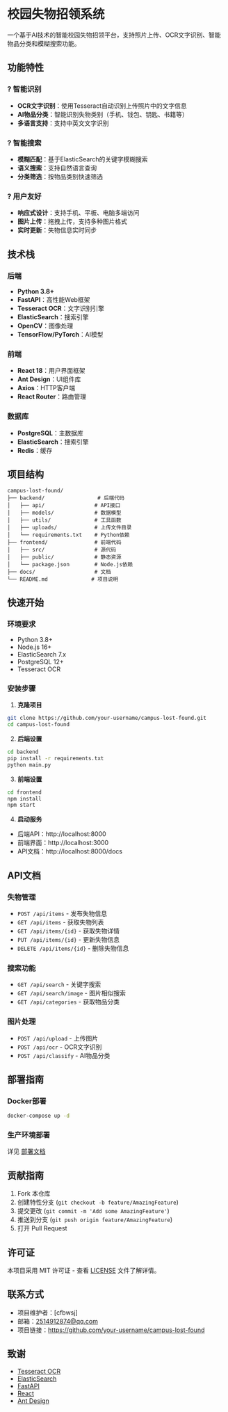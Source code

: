 # 校园失物招领系统

一个基于AI技术的智能校园失物招领平台，支持照片上传、OCR文字识别、智能物品分类和模糊搜索功能。

## 功能特性

### ? 智能识别
- **OCR文字识别**：使用Tesseract自动识别上传照片中的文字信息
- **AI物品分类**：智能识别失物类别（手机、钱包、钥匙、书籍等）
- **多语言支持**：支持中英文文字识别

### ? 智能搜索
- **模糊匹配**：基于ElasticSearch的关键字模糊搜索
- **语义搜索**：支持自然语言查询
- **分类筛选**：按物品类别快速筛选

### ? 用户友好
- **响应式设计**：支持手机、平板、电脑多端访问
- **图片上传**：拖拽上传，支持多种图片格式
- **实时更新**：失物信息实时同步

## 技术栈

### 后端
- **Python 3.8+**
- **FastAPI**：高性能Web框架
- **Tesseract OCR**：文字识别引擎
- **ElasticSearch**：搜索引擎
- **OpenCV**：图像处理
- **TensorFlow/PyTorch**：AI模型

### 前端
- **React 18**：用户界面框架
- **Ant Design**：UI组件库
- **Axios**：HTTP客户端
- **React Router**：路由管理

### 数据库
- **PostgreSQL**：主数据库
- **ElasticSearch**：搜索引擎
- **Redis**：缓存

## 项目结构

```
campus-lost-found/
├── backend/                 # 后端代码
│   ├── api/                # API接口
│   ├── models/             # 数据模型
│   ├── utils/              # 工具函数
│   ├── uploads/            # 上传文件目录
│   └── requirements.txt    # Python依赖
├── frontend/               # 前端代码
│   ├── src/                # 源代码
│   ├── public/             # 静态资源
│   └── package.json        # Node.js依赖
├── docs/                   # 文档
└── README.md              # 项目说明
```

## 快速开始

### 环境要求
- Python 3.8+
- Node.js 16+
- ElasticSearch 7.x
- PostgreSQL 12+
- Tesseract OCR

### 安装步骤

1. **克隆项目**
```bash
git clone https://github.com/your-username/campus-lost-found.git
cd campus-lost-found
```

2. **后端设置**
```bash
cd backend
pip install -r requirements.txt
python main.py
```

3. **前端设置**
```bash
cd frontend
npm install
npm start
```

4. **启动服务**
- 后端API：http://localhost:8000
- 前端界面：http://localhost:3000
- API文档：http://localhost:8000/docs

## API文档

### 失物管理
- `POST /api/items` - 发布失物信息
- `GET /api/items` - 获取失物列表
- `GET /api/items/{id}` - 获取失物详情
- `PUT /api/items/{id}` - 更新失物信息
- `DELETE /api/items/{id}` - 删除失物信息

### 搜索功能
- `GET /api/search` - 关键字搜索
- `GET /api/search/image` - 图片相似搜索
- `GET /api/categories` - 获取物品分类

### 图片处理
- `POST /api/upload` - 上传图片
- `POST /api/ocr` - OCR文字识别
- `POST /api/classify` - AI物品分类

## 部署指南

### Docker部署
```bash
docker-compose up -d
```

### 生产环境部署
详见 [部署文档](docs/deployment/)

## 贡献指南

1. Fork 本仓库
2. 创建特性分支 (`git checkout -b feature/AmazingFeature`)
3. 提交更改 (`git commit -m 'Add some AmazingFeature'`)
4. 推送到分支 (`git push origin feature/AmazingFeature`)
5. 打开 Pull Request

## 许可证

本项目采用 MIT 许可证 - 查看 [LICENSE](LICENSE) 文件了解详情。

## 联系方式

- 项目维护者：[cfbwsj]
- 邮箱：2514912874@qq.com
- 项目链接：https://github.com/your-username/campus-lost-found

## 致谢

- [Tesseract OCR](https://github.com/tesseract-ocr/tesseract)
- [ElasticSearch](https://www.elastic.co/)
- [FastAPI](https://fastapi.tiangolo.com/)
- [React](https://reactjs.org/)
- [Ant Design](https://ant.design/)

